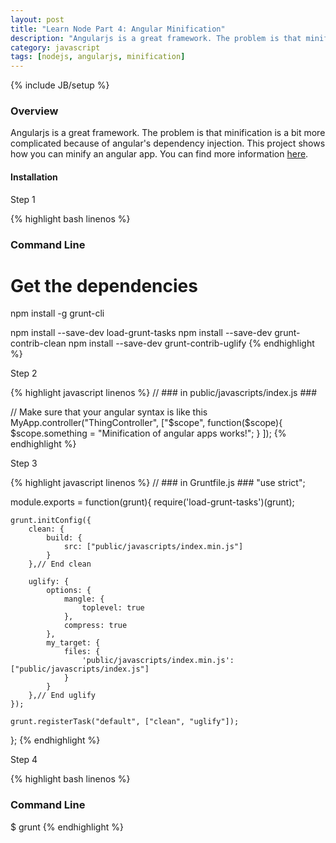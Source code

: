 ```yaml
---
layout: post
title: "Learn Node Part 4: Angular Minification"
description: "Angularjs is a great framework. The problem is that minification is a bit more complicated because of angular's dependency injection. This project shows how you can minify an angular app. You can find more information [here](https://github.com/GabrielGhe/NodePractice/tree/master/Server11AngularMin)."
category: javascript
tags: [nodejs, angularjs, minification]
---
```

{% include JB/setup %}

<!-- Overview -->
<h3>Overview</h3>

Angularjs is a great framework. The problem is that minification is a bit more complicated because of angular's dependency injection. This project shows how you can minify an angular app. You can find more information [here](https://github.com/GabrielGhe/NodePractice/tree/master/Server11AngularMin).

<h4>Installation</h4>

Step 1

<!-- Code _______________________________________-->
{% highlight bash linenos %}
### Command Line ###

# Get the dependencies
npm install -g grunt-cli

npm install --save-dev load-grunt-tasks
npm install --save-dev grunt-contrib-clean
npm install --save-dev grunt-contrib-uglify
{% endhighlight %}
<!-- /Code ^^^^^^^^^^^^^^^^^^^^^^^^^^^^^^^^^^^^^^-->


Step 2

<!-- Code _______________________________________-->
{% highlight javascript linenos %}
// ### in public/javascripts/index.js ###

// Make sure that your angular syntax is like this
MyApp.controller("ThingController", ["$scope",
    function($scope){
        $scope.something = "Minification of angular apps works!";
    }
]);
{% endhighlight %}
<!-- /Code ^^^^^^^^^^^^^^^^^^^^^^^^^^^^^^^^^^^^^^-->

Step 3

<!-- Code _______________________________________-->
{% highlight javascript linenos %}
// ### in Gruntfile.js ###
"use strict";

module.exports = function(grunt){
    require('load-grunt-tasks')(grunt);

    grunt.initConfig({
        clean: {
            build: {
                src: ["public/javascripts/index.min.js"]
            }
        },// End clean
        
        uglify: {
            options: {
                mangle: {
                    toplevel: true
                },
                compress: true
            },
            my_target: {
                files: {
                    'public/javascripts/index.min.js': ["public/javascripts/index.js"]
                }
            }
        },// End uglify
    });

    grunt.registerTask("default", ["clean", "uglify"]);
};
{% endhighlight %}
<!-- /Code ^^^^^^^^^^^^^^^^^^^^^^^^^^^^^^^^^^^^^^-->

Step 4

<!-- Code _______________________________________-->
{% highlight bash linenos %}
### Command Line ###
$ grunt
{% endhighlight %}
<!-- /Code ^^^^^^^^^^^^^^^^^^^^^^^^^^^^^^^^^^^^^^-->

